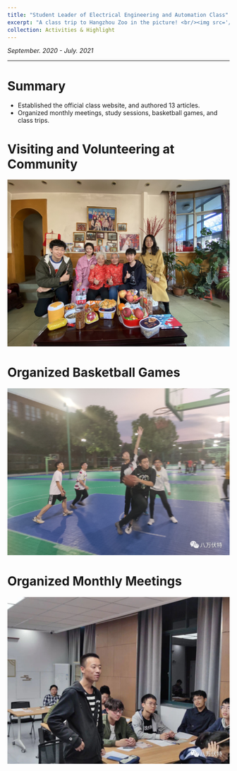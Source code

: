 ```yaml
---
title: "Student Leader of Electrical Engineering and Automation Class"
excerpt: "A class trip to Hangzhou Zoo in the picture! <br/><img src='/images/ClassPresident1.jpg'>"
collection: Activities & Highlight
---
```

*September. 2020 - July. 2021*
- - -  

Summary
===
- Established the official class website, and authored 13 articles.
- Organized monthly meetings, study sessions, basketball games, and class trips.

Visiting and Volunteering at Community
===
![SL2](/images/SL2.jpg)  

Organized Basketball Games
===
![ball](/images/ball.png)  

Organized Monthly Meetings
===
![meet](/images/meet.jpg)  



